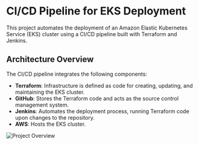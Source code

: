 # CI/CD Pipeline for EKS Deployment

This project automates the deployment of an Amazon Elastic Kubernetes Service (EKS) cluster using a CI/CD pipeline built with Terraform and Jenkins. 

## Architecture Overview

The CI/CD pipeline integrates the following components:

- **Terraform**: Infrastructure is defined as code for creating, updating, and maintaining the EKS cluster.
- **GitHub**: Stores the Terraform code and acts as the source control management system.
- **Jenkins**: Automates the deployment process, running Terraform code upon changes to the repository.
- **AWS**: Hosts the EKS cluster.

![Project Overview](https://github.com/dhyey2209/terraform-jenkins-eks/blob/main/images/visual_image%20.png)

